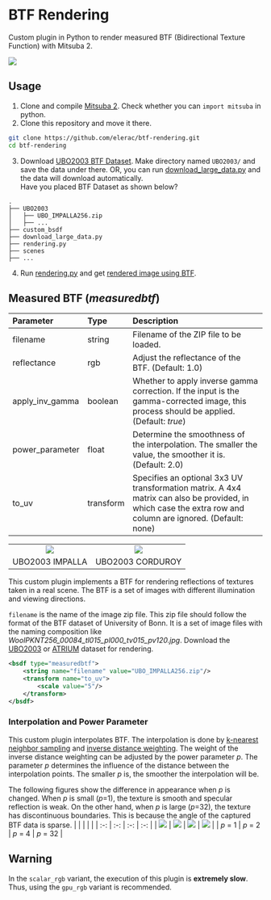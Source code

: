 # BTF Rendering
Custom plugin in Python to render measured BTF (Bidirectional Texture Function)  with Mitsuba 2.

![](documents/cloth_wool.jpg)

## Usage
1. Clone and compile [Mitsuba 2](https://github.com/mitsuba-renderer/mitsuba2). Check whether you can `import mitsuba` in python.
2. Clone this repository and move it there.
```bash
git clone https://github.com/elerac/btf-rendering.git
cd btf-rendering
```
3. Download [UBO2003 BTF Dataset](https://cg.cs.uni-bonn.de/en/projects/btfdbb/download/ubo2003/). Make directory named `UBO2003/` and save the data under there. OR, you can run [download_large_data.py](https://github.com/elerac/btf-rendering/blob/master/download_large_data.py) and the data will download automatically.  
Have you placed BTF Dataset as shown below?
```
.
├── UBO2003
│   ├── UBO_IMPALLA256.zip
│   ├── ...
├── custom_bsdf
├── download_large_data.py
├── rendering.py
├── scenes
├── ...
```
4. Run [rendering.py](https://github.com/elerac/btf-rendering/blob/master/rendering.py) and get [rendered image using BTF](https://github.com/elerac/btf-rendering/blob/master/documents/simple_sphere.jpg).

## Measured BTF (*measuredbtf*)
| Parameter | Type | Description | 
| :-- | :-- | :-- |
| filename | string | Filename of the ZIP file to be loaded. |
| reflectance| rgb | Adjust the reflectance of the BTF. (Default: 1.0) |
| apply_inv_gamma | boolean | Whether to apply inverse gamma correction. If the input is the gamma-corrected image, this process should be applied. (Default: *true*) | 
| power_parameter | float | Determine the smoothness of the interpolation. The smaller the value, the smoother it is. (Default: 2.0) |
| to_uv | transform | Specifies an optional 3x3 UV transformation matrix. A 4x4 matrix can also be provided, in which case the extra row and column are ignored. (Default: none) |

| | | 
| :-: | :-: |
| ![](documents/matpreview_impalla.jpg)| ![](documents/matpreview_corduroy.jpg) |
| UBO2003 IMPALLA | UBO2003 CORDUROY |

This custom plugin implements a BTF for rendering reflections of textures taken in a real scene. The BTF is a set of images with different illumination and viewing directions.

`filename` is the name of the image zip file. This zip file should follow the format of the BTF dataset of University of Bonn. It is a set of image files with the naming composition like *WoolPKNT256_00084_tl015_pl000_tv015_pv120.jpg*.
Download the [UBO2003](https://cg.cs.uni-bonn.de/en/projects/btfdbb/download/ubo2003/) or [ATRIUM](https://cg.cs.uni-bonn.de/en/projects/btfdbb/download/atrium/) dataset for rendering.

```xml
<bsdf type="measuredbtf">
    <string name="filename" value="UBO_IMPALLA256.zip"/>
    <transform name="to_uv">
        <scale value="5"/>
    </transform>
</bsdf>
```

### Interpolation and Power Parameter
This custom plugin interpolates BTF. The interpolation is done by [k-nearest neighbor sampling](https://en.wikipedia.org/wiki/K-nearest_neighbors_algorithm) and [inverse distance weighting](https://en.wikipedia.org/wiki/Inverse_distance_weighting).
The weight of the inverse distance weighting can be adjusted by the power parameter *p*. The parameter *p* determines the influence of the distance between the interpolation points. The smaller *p* is, the smoother the interpolation will be.

The following figures show the difference in appearance when *p* is changed. When *p* is small (*p*=1), the texture is smooth and specular reflection is weak. On the other hand, when *p* is large (*p*=32), the texture has discontinuous boundaries. This is because the angle of the captured BTF data is sparse.
| | | | | 
| :-: | :-: | :-: | :-: |
| ![](documents/simple_sphere_p1.jpg) | ![](documents/simple_sphere_p2.jpg) | ![](documents/simple_sphere_p4.jpg) | ![](documents/simple_sphere_p32.jpg) |
| *p* = 1 | *p* = 2 | *p* = 4 | *p* = 32 |


## Warning
In the `scalar_rgb` variant, the execution of this plugin is **extremely slow**. Thus, using the `gpu_rgb` variant is recommended.